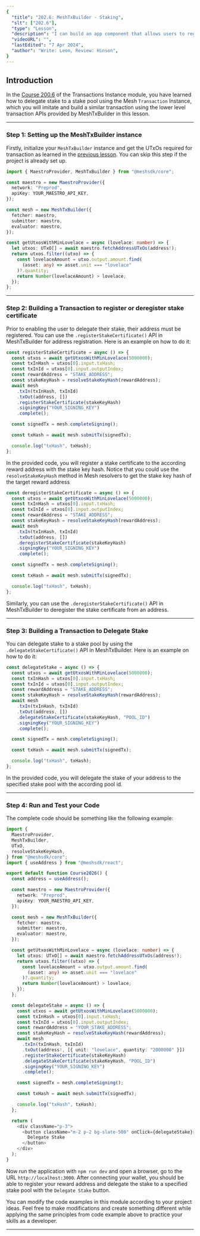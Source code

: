 ```yaml
---
{
  "title": "202.6: MeshTxBuilder - Staking",
  "slt": ["202.6"],
  "type": "Lesson",
  "description": "I can build an app component that allows users to register stake certificate and stake to a specified stake pool.",
  "videoURL": "",
  "lastEdited": "7 Apr 2024",
  "author": "Write: Leon, Review: Hinson",
}
---
```


## Introduction

In the [Course 200.6](/course/module/200/2006) of the Transactions Instance module, you have learned how to delegate stake to a stake pool using the Mesh `Transaction` Instance, which you will imitate and build a similar transaction using the lower level transaction APIs provided by MeshTxBuilder in this lesson.

---

### Step 1: Setting up the MeshTxBuilder instance

Firstly, initialize your `MeshTxBuilder` instance and get the UTxOs required for transaction as learned in the [previous lesson](/course/module/202/2021). You can skip this step if the project is already set up.

```typescript
import { MaestroProvider, MeshTxBuilder } from "@meshsdk/core";

const maestro = new MaestroProvider({
  network: "Preprod",
  apiKey: YOUR_MAESTRO_API_KEY,
});

const mesh = new MeshTxBuilder({
  fetcher: maestro,
  submitter: maestro,
  evaluator: maestro,
});

const getUtxosWithMinLovelace = async (lovelace: number) => {
  let utxos: UTxO[] = await maestro.fetchAddressUTxOs(address!);
  return utxos.filter((utxo) => {
    const lovelaceAmount = utxo.output.amount.find(
      (asset: any) => asset.unit === "lovelace"
    )?.quantity;
    return Number(lovelaceAmount) > lovelace;
  });
};
```

---

### Step 2: Building a Transaction to register or deregister stake certificate

Prior to enabling the user to delegate their stake, their address must be registered. You can use the `.registerStakeCertificate()` API in MeshTxBuilder for address registration. Here is an example on how to do it:

```typescript
const registerStakeCertificate = async () => {
  const utxos = await getUtxosWithMinLovelace(5000000);
  const txInHash = utxos[0].input.txHash;
  const txInId = utxos[0].input.outputIndex;
  const rewardAddress = "STAKE_ADDRESS";
  const stakeKeyHash = resolveStakeKeyHash(rewardAddress);
  await mesh
    .txIn(txInHash, txInId)
    .txOut(address, [])
    .registerStakeCertificate(stakeKeyHash)
    .signingKey("YOUR_SIGNING_KEY")
    .complete();

  const signedTx = mesh.completeSigning();

  const txHash = await mesh.submitTx(signedTx);

  console.log("txHash", txHash);
};
```

In the provided code, you will register a stake certificate to the according reward address with the stake key hash. Notice that you could use the `resolveStakeKeyHash` method in Mesh resolvers to get the stake key hash of the target reward address

```typescript
const deregisterStakeCertificate = async () => {
  const utxos = await getUtxosWithMinLovelace(5000000);
  const txInHash = utxos[0].input.txHash;
  const txInId = utxos[0].input.outputIndex;
  const rewardAddress = "STAKE_ADDRESS";
  const stakeKeyHash = resolveStakeKeyHash(rewardAddress);
  await mesh
    .txIn(txInHash, txInId)
    .txOut(address, [])
    .deregisterStakeCertificate(stakeKeyHash)
    .signingKey("YOUR_SIGNING_KEY")
    .complete();

  const signedTx = mesh.completeSigning();

  const txHash = await mesh.submitTx(signedTx);

  console.log("txHash", txHash);
};
```

Similarly, you can use the `.deregisterStakeCertificate()` API in MeshTxBuilder to deregister the stake certificate from an address.

---

### Step 3: Building a Transaction to Delegate Stake

You can delegate stake to a stake pool by using the `.delegateStakeCertificate()` API in MeshTxBuilder. Here is an example on how to do it:

```typescript
const delegateStake = async () => {
  const utxos = await getUtxosWithMinLovelace(5000000);
  const txInHash = utxos[0].input.txHash;
  const txInId = utxos[0].input.outputIndex;
  const rewardAddress = "STAKE_ADDRESS";
  const stakeKeyHash = resolveStakeKeyHash(rewardAddress);
  await mesh
    .txIn(txInHash, txInId)
    .txOut(address, [])
    .delegateStakeCertificate(stakeKeyHash, "POOL_ID")
    .signingKey("YOUR_SIGNING_KEY")
    .complete();

  const signedTx = mesh.completeSigning();

  const txHash = await mesh.submitTx(signedTx);

  console.log("txHash", txHash);
};
```

In the provided code, you will delegate the stake of your address to the specified stake pool with the according pool id.

---

### Step 4: Run and Test your Code

The complete code should be something like the following example:

```typescript
import {
  MaestroProvider,
  MeshTxBuilder,
  UTxO,
  resolveStakeKeyHash,
} from "@meshsdk/core";
import { useAddress } from "@meshsdk/react";

export default function Course2026() {
  const address = useAddress();

  const maestro = new MaestroProvider({
    network: "Preprod",
    apiKey: YOUR_MAESTRO_API_KEY,
  });

  const mesh = new MeshTxBuilder({
    fetcher: maestro,
    submitter: maestro,
    evaluator: maestro,
  });

  const getUtxosWithMinLovelace = async (lovelace: number) => {
    let utxos: UTxO[] = await maestro.fetchAddressUTxOs(address!);
    return utxos.filter((utxo) => {
      const lovelaceAmount = utxo.output.amount.find(
        (asset: any) => asset.unit === "lovelace"
      )?.quantity;
      return Number(lovelaceAmount) > lovelace;
    });
  };

  const delegateStake = async () => {
    const utxos = await getUtxosWithMinLovelace(5000000);
    const txInHash = utxos[0].input.txHash;
    const txInId = utxos[0].input.outputIndex;
    const rewardAddress = "YOUR_STAKE_ADDRESS";
    const stakeKeyHash = resolveStakeKeyHash(rewardAddress);
    await mesh
      .txIn(txInHash, txInId)
      .txOut(address!, [{ unit: "lovelace", quantity: "2000000" }])
      .registerStakeCertificate(stakeKeyHash)
      .delegateStakeCertificate(stakeKeyHash, "POOL_ID")
      .signingKey("YOUR_SIGNING_KEY")
      .complete();

    const signedTx = mesh.completeSigning();

    const txHash = await mesh.submitTx(signedTx);

    console.log("txHash", txHash);
  };

  return (
    <div className="p-3">
      <button className="m-2 p-2 bg-slate-500" onClick={delegateStake}>
        Delegate Stake
      </button>
    </div>
  );
}
```

Now run the application with `npm run dev` and open a browser, go to the URL `http://localhost:3000`. After connecting your wallet, you should be able to register your reward address and delegate the stake to a specified stake pool with the `Delegate Stake` button.

You can modify the code examples in this module according to your project ideas. Feel free to make modifications and create something different while applying the same principles from code example above to practice your skills as a developer.

---
